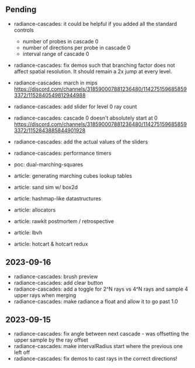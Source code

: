 ## Pending
- radiance-cascades: it could be helpful if you added all the standard controls
  - number of probes in cascade 0
  - number of directions per probe in cascade 0
  - interval range of cascade 0
- radiance-cascades: fix demos such that branching factor does not affect spatial resolution. It should remain a 2x jump at every level.
- radiance-cascades: march in mips
  https://discord.com/channels/318590007881236480/1142751596858593372/1152840549812944988
- radiance-cascades: add slider for level 0 ray count
- radiance-cascades: cascade 0 doesn't absolutely start at 0
  https://discord.com/channels/318590007881236480/1142751596858593372/1152843885844901928
- radiance-cascades: add the actual values of the sliders
- radiance-cascades: performance timers

- poc: dual-marching-squares
- article: generating marching cubes lookup tables
- article: sand sim w/ box2d
- article: hashmap-like datastructures
- article: allocators
- article: rawkit postmortem / retrospective
- article: lbvh
- article: hotcart & hotcart redux


## 2023-09-16
- radiance-cascades: brush preview
- radiance-cascades: add clear button
- radiance-cascades: add a toggle for 2^N rays vs 4^N rays and sample 4 upper rays when merging
- radiance-cascades: make radiance a float and allow it to go past 1.0
## 2023-09-15
- radiance-cascades: fix angle between next cascade - was offsetting the upper sample by the ray offset
- radiance-cascades: make intervalRadius start where the previous one left off
- radiance-cascades: fix demos to cast rays in the correct directions!
